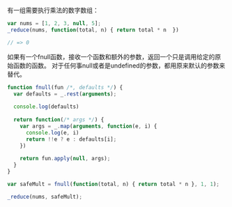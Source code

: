 有一组需要执行乘法的数字数组：

```javascript
var nums = [1, 2, 3, null, 5];
_reduce(nums, function(total, n) { return total * n  })

// => 0
```

如果有一个fnull函数，接收一个函数和额外的参数，返回一个只是调用给定的原始函数的函数。
对于任何事null或者是undefined的参数，都用原来默认的参数来替代。

```javascript
function fnull(fun /*, defaults */) {
  var defaults = _.rest(arguments);
  
  console.log(defaults)
  
  return function(/* args */) {
    var args = _.map(arguments, function(e, i) {
      console.log(e, i)
      return !!e ? e : defaults[i];
    })
    
    return fun.apply(null, args);
  }
}

var safeMult = fnull(function(total, n) { return total * n }, 1, 1);

_reduce(nums, safeMult);
```
